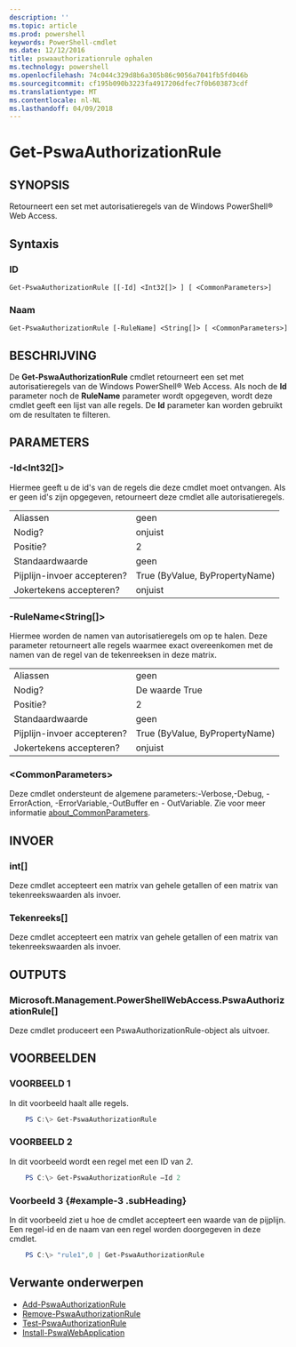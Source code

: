 ```yaml
---
description: ''
ms.topic: article
ms.prod: powershell
keywords: PowerShell-cmdlet
ms.date: 12/12/2016
title: pswaauthorizationrule ophalen
ms.technology: powershell
ms.openlocfilehash: 74c044c329d8b6a305b86c9056a7041fb5fd046b
ms.sourcegitcommit: cf195b090b3223fa4917206dfec7f0b603873cdf
ms.translationtype: MT
ms.contentlocale: nl-NL
ms.lasthandoff: 04/09/2018
---
```

# <a name="get-pswaauthorizationrule"></a>Get-PswaAuthorizationRule

## <a name="synopsis"></a>SYNOPSIS

Retourneert een set met autorisatieregels van de Windows PowerShell® Web Access.

## <a name="syntax"></a>Syntaxis

### <a name="id"></a>ID
```
Get-PswaAuthorizationRule [[-Id] <Int32[]> ] [ <CommonParameters>]
```

### <a name="name"></a>Naam
```
Get-PswaAuthorizationRule [-RuleName] <String[]> [ <CommonParameters>]
```

## <a name="description"></a>BESCHRIJVING

De **Get-PswaAuthorizationRule** cmdlet retourneert een set met autorisatieregels van de Windows PowerShell® Web Access.
Als noch de **Id** parameter noch de **RuleName** parameter wordt opgegeven, wordt deze cmdlet geeft een lijst van alle regels. De **Id** parameter kan worden gebruikt om de resultaten te filteren.

## <a name="parameters"></a>PARAMETERS

### <a name="-idltint32gt"></a>-Id&lt;Int32\[\]&gt;

Hiermee geeft u de id's van de regels die deze cmdlet moet ontvangen. Als er geen id's zijn opgegeven, retourneert deze cmdlet alle autorisatieregels.

|||
|-|-|
| Aliassen                              | geen                                 |
| Nodig?                            | onjuist                                |
| Positie?                            | 2                                    |
| Standaardwaarde                        | geen                                 |
| Pijplijn-invoer accepteren?               | True (ByValue, ByPropertyName)       |
| Jokertekens accepteren?          | onjuist                                |

### <a name="-rulenameltstringgt"></a>-RuleName&lt;String\[\]&gt;

Hiermee worden de namen van autorisatieregels om op te halen. Deze parameter retourneert alle regels waarmee exact overeenkomen met de namen van de regel van de tekenreeksen in deze matrix.

|||
|-|-|
| Aliassen                              | geen                                 |
| Nodig?                            | De waarde True                                 |
| Positie?                            | 2                                    |
| Standaardwaarde                        | geen                                 |
| Pijplijn-invoer accepteren?               | True (ByValue, ByPropertyName)       |
| Jokertekens accepteren?          | onjuist                                |

### <a name="ltcommonparametersgt"></a>&lt;CommonParameters&gt;

Deze cmdlet ondersteunt de algemene parameters:-Verbose,-Debug, - ErrorAction, -ErrorVariable,-OutBuffer en - OutVariable.
Zie voor meer informatie [about_CommonParameters](http://go.microsoft.com/fwlink/p/?LinkID=113216).

## <a name="inputs"></a>INVOER

### <a name="int"></a>int\[\]

Deze cmdlet accepteert een matrix van gehele getallen of een matrix van tekenreekswaarden als invoer.

### <a name="string"></a>Tekenreeks\[\]

Deze cmdlet accepteert een matrix van gehele getallen of een matrix van tekenreekswaarden als invoer.

## <a name="outputs"></a>OUTPUTS

### <a name="microsoftmanagementpowershellwebaccesspswaauthorizationrule"></a>Microsoft.Management.PowerShellWebAccess.PswaAuthorizationRule\[\]

Deze cmdlet produceert een PswaAuthorizationRule-object als uitvoer.


## <a name="examples"></a>VOORBEELDEN

### <a name="example-1"></a>VOORBEELD 1

In dit voorbeeld haalt alle regels.

```PowerShell
    PS C:\> Get-PswaAuthorizationRule
```

### <a name="example-2"></a>VOORBEELD 2

In dit voorbeeld wordt een regel met een ID van *2*.

```PowerShell
    PS C:\> Get-PswaAuthorizationRule –Id 2
```

### <a name="example-3-example-3-subheading"></a>Voorbeeld 3 {#example-3 .subHeading}

In dit voorbeeld ziet u hoe de cmdlet accepteert een waarde van de pijplijn.
Een regel-id en de naam van een regel worden doorgegeven in deze cmdlet.

```PowerShell
    PS C:\> "rule1",0 | Get-PswaAuthorizationRule
```

## <a name="related-topics"></a>Verwante onderwerpen

- [Add-PswaAuthorizationRule](add-pswaauthorizationrule.md)
- [Remove-PswaAuthorizationRule](remove-pswaauthorizationrule.md)
- [Test-PswaAuthorizationRule](test-pswaauthorizationrule.md)
- [Install-PswaWebApplication](install-pswawebapplication.md)